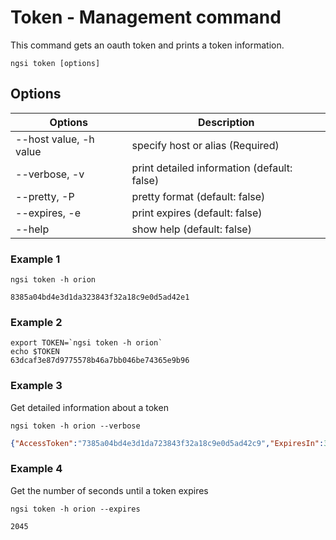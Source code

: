 # Token - Management command

This command gets an oauth token and prints a token information.

```console
ngsi token [options]
```

## Options

| Options                | Description                                 |
| ---------------------- | ------------------------------------------- |
| --host value, -h value | specify host or alias (Required)            |
| --verbose, -v          | print detailed information (default: false) |
| --pretty, -P           | pretty format (default: false)              |
| --expires, -e          | print expires (default: false)              |
| --help                 | show help (default: false)                  |

### Example 1

```console
ngsi token -h orion
```

```text
8385a04bd4e3d1da323843f32a18c9e0d5ad42e1
```

### Example 2

```console
export TOKEN=`ngsi token -h orion`
echo $TOKEN
63dcaf3e87d9775578b46a7bb046be74365e9b96
```

### Example 3

Get detailed information about a token

```console
ngsi token -h orion --verbose
```

```json
{"AccessToken":"7385a04bd4e3d1da723843f32a18c9e0d5ad42c9","ExpiresIn":3599,"RefreshToken":"59580f9a024ad8a28464e8be024b5c753dea2b9c","Scope":["bearer"],"TokenType":"Bearer"}
```

### Example 4

Get the number of seconds until a token expires

```console
ngsi token -h orion --expires
```

```text
2045
```
